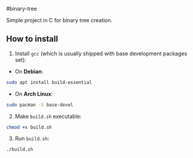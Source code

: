 #binary-tree

Simple project in C for binary tree creation.

## How to install

1. Install `gcc` (which is usually shipped with base development packages set):

- On **Debian**:
```bash
sudo apt install build-essential
```
- On **Arch Linux**:
```bash
sudo pacman -S base-devel
```

2. Make `build.sh` executable:

```bash
chmod +x build.sh
```

3. Run `build.sh`:

```bash
./build.sh
```


